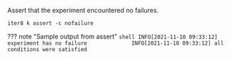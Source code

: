 Assert that the experiment encountered no failures.

```shell
iter8 k assert -c nofailure
```

??? note "Sample output from assert"
    ```shell
    INFO[2021-11-10 09:33:12] experiment has no failure             
    INFO[2021-11-10 09:33:12] all conditions were satisfied
    ```